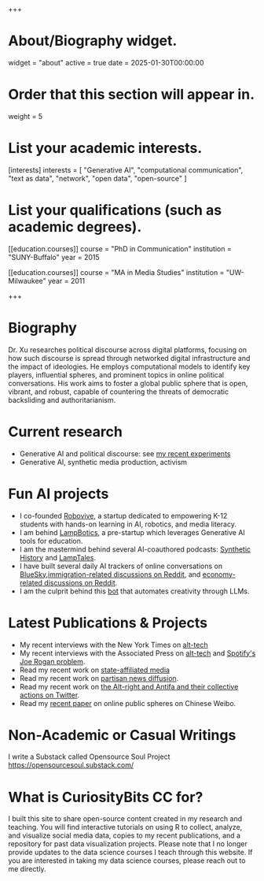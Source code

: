 +++
# About/Biography widget.
widget = "about"
active = true
date = 2025-01-30T00:00:00

# Order that this section will appear in.
weight = 5

# List your academic interests.
[interests]
  interests = [
    "Generative AI",
    "computational communication",
    "text as data",
    "network",
    "open data",
    "open-source"
  ]

# List your qualifications (such as academic degrees).
[[education.courses]]
  course = "PhD in Communication"
  institution = "SUNY-Buffalo"
  year = 2015

[[education.courses]]
  course = "MA in Media Studies"
  institution = "UW-Milwaukee"
  year = 2011
 
+++
# Biography
Dr. Xu researches political discourse across digital platforms, focusing on how such discourse is spread through networked digital infrastructure and the impact of ideologies. He employs computational models to identify key players, influential spheres, and prominent topics in online political conversations. His work aims to foster a global public sphere that is open, vibrant, and robust, capable of countering the threats of democratic backsliding and authoritarianism.

# Current research
* Generative AI and political discourse: see [my recent experiments](https://opensourcesoul.substack.com/)
* Generative AI, synthetic media production, activism

# Fun AI projects
* I co-founded [Robovive](https://www.robovive.com/), a startup dedicated to empowering K-12 students with hands-on learning in AI, robotics, and media literacy.
* I am behind [LampBotics](https://lampbotics.com/), a pre-startup which leverages Generative AI tools for education.
* I am the mastermind behind several AI-coauthored podcasts: [Synthetic History]([https://opensourcesoul.substack.com/s/real-time-with-ai-agents](https://podcasts.apple.com/us/podcast/synthetic-history/id1801099235)) and [LampTales](https://podcasts.apple.com/us/podcast/lamptales/id1796958092).
* I have built several daily AI trackers of online conversations on [BlueSky](https://weiaiwayne.github.io/lampminer/),[immigration-related discussions on Reddit](https://weiaiwayne.github.io/reddit-immigration-dashboard/), and [economy-related discussions on Reddit](https://weiaiwayne.github.io/lampminer-economy-investing/). 
* I am the culprit behind this [bot](https://bsky.app/profile/opensourcesoul.bsky.social) that automates creativity through LLMs. 

# Latest Publications & Projects
* My recent interviews with the New York Times on [alt-tech](https://www.nytimes.com/2022/02/18/business/trumps-truth-social.html)
* My recent interviews with the Associated Press on [alt-tech](https://abcnews.go.com/Business/wireStory/year-trump-purge-alt-tech-offers-refuge-82692731) and [Spotify's Joe Rogan problem](https://apnews.com/article/technology-entertainment-business-media-neil-young-fd082ce7f194dcae279df62ec435d281).
* Read my recent work on [state-affiliated media](https://ijoc.org/index.php/ijoc/article/download/17191/3645)
* Read my recent work on [partisan news diffusion](https://www.tandfonline.com/doi/abs/10.1080/21670811.2020.1761264).
* Read my recent work on [the Alt-right and Antifa and their collective actions on Twitter](https://ijoc.org/index.php/ijoc/article/view/11978/2978).
* Read my [recent paper](https://www.sciencedirect.com/science/article/abs/pii/S0736585319307774) on online public spheres on Chinese Weibo.

# Non-Academic or Casual Writings
I write a Substack called Opensource Soul Project https://opensourcesoul.substack.com/ 

# What is CuriosityBits CC for?

I built this site to share open-source content created in my research and teaching. You will find interactive tutorials on using R to collect, analyze, and visualize social media data, copies to my recent publications, and a repository for past data visualization projects. Please note that I no longer provide updates to the data science courses I teach through this website. If you are interested in taking my data science courses, please reach out to me directly. 
